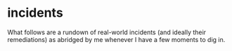 # incidents
What follows are a rundown of real-world incidents (and ideally their remediations) as abridged by me whenever I have a few moments to dig in.
